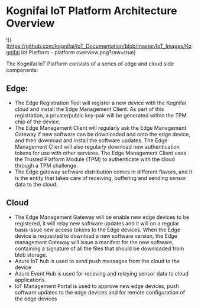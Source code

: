 # Kognifai IoT Platform Architecture Overview

![](https://github.com/kognifai/IoT_Documentation/blob/master/IoT_Images/Kognifai Iot Platform - platform overview.png?raw=true)

The Kognifai IoT Platform consists of a series of edge and cloud side components:

## Edge:
- The Edge Registration Tool will register a new device with the Kognifai cloud and install the Edge Management Client. As part of this registration, a private/public key-pair will be generated within the TPM chip of the device. 
- The Edge Management Client will regularly ask the Edge Management Gateway if new software can be downloaded and onto the edge device, and then download and install the software updates. The Edge Management Client will also regularly download new authentication tokens for use with other services. The Edge Management Client uses the Trusted Platform Module (TPM) to authenticate with the cloud through a TPM challenge. 
- The Edge gateway software distribution comes in different flavors, and it is the entity that takes care of receiving, buffering and sending sensor data to the cloud.

## Cloud
- The Edge Management Gateway will be enable new edge devices to be registered, it will relay new software updates and it will on a regular basis issue new access tokens to the Edge devices. When the Edge device is requested to download a new software version, the Edge management Gateway will issue a manifest for the new software, containing a signature of all the files that should be downloaded from blob storage.
- Azure IoT hub is used to send push messages from the cloud to the device
- Azure Event Hub is used for receving and relaying sensor data to cloud applications.
- IoT Management Portal is used to approve new edge devices, push software updates to the edge devices and for remote configuration of the edge devices
